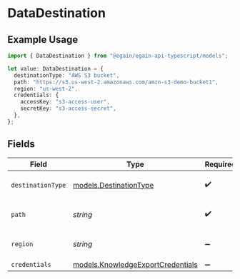# DataDestination

## Example Usage

```typescript
import { DataDestination } from "@egain/egain-api-typescript/models";

let value: DataDestination = {
  destinationType: "AWS S3 bucket",
  path: "https://s3.us-west-2.amazonaws.com/amzn-s3-demo-bucket1",
  region: "us-west-2",
  credentials: {
    accessKey: "s3-access-user",
    secretKey: "s3-access-secret",
  },
};
```

## Fields

| Field                                                                        | Type                                                                         | Required                                                                     | Description                                                                  | Example                                                                      |
| ---------------------------------------------------------------------------- | ---------------------------------------------------------------------------- | ---------------------------------------------------------------------------- | ---------------------------------------------------------------------------- | ---------------------------------------------------------------------------- |
| `destinationType`                                                            | [models.DestinationType](../models/destinationtype.md)                       | :heavy_check_mark:                                                           | Type of data destination                                                     | AWS S3 bucket                                                                |
| `path`                                                                       | *string*                                                                     | :heavy_check_mark:                                                           | Path of the data destination                                                 | https://s3.us-west-2.amazonaws.com/amzn-s3-demo-bucket1                      |
| `region`                                                                     | *string*                                                                     | :heavy_minus_sign:                                                           | Region of the data destination                                               | us-west-2                                                                    |
| `credentials`                                                                | [models.KnowledgeExportCredentials](../models/knowledgeexportcredentials.md) | :heavy_minus_sign:                                                           | N/A                                                                          |                                                                              |